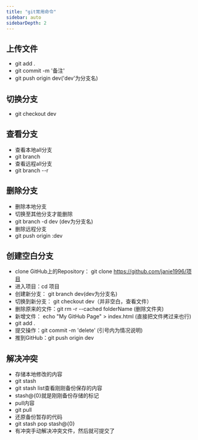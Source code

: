 ```yaml
---
title: "git常用命令"
sidebar: auto
sidebarDepth: 2
---
```

## 上传文件
- git add .
- git commit -m '备注'
- git push origin dev('dev'为分支名)
## 切换分支
- git checkout dev
## 查看分支
- 查看本地all分支
- git branch
- 查看远程all分支
- git branch --r
## 删除分支
- 删除本地分支
- 切换至其他分支才能删除
- git branch -d dev (dev为分支名)
- 删除远程分支
- git push origin :dev

## 创建空白分支
- clone GitHub上的Repository：   git clone  https://github.com/janie1996/项目
- 进入项目：cd 项目
- 创建新分支： git branch dev(dev为分支名)
- 切换到新分支： git checkout dev（并非空白，查看文件）
- 删除原来的文件：git rm -r --cached folderName  (删除文件夹)
- 新增文件： echo \"My GitHub Page\" > index.html  (直接把文件拷过来也行)
- git add .
- 提交操作：git commit -m 'delete'   (引号内为情况说明)
- 推到GitHub：git push origin dev

## 解决冲突
- 存储本地修改的内容
- git stash
- git stash list查看刚刚备份保存的内容
- stash@{0}就是刚刚备份存储的标记
- pull内容
- git pull
- 还原备份暂存的代码
- git stash pop stash@{0}
- 有冲突手动解决冲突文件，然后就可提交了